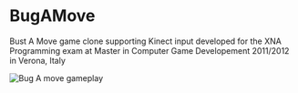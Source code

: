# BugAMove

Bust A Move game clone supporting Kinect input developed for the XNA Programming exam at Master in Computer Game Developement 2011/2012 in Verona, Italy

![Bug A move gameplay](http://i3.codeplex.com/Download?ProjectName=bugamove&DownloadId=365129)
